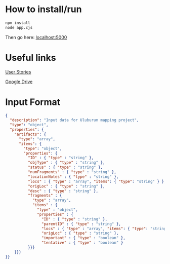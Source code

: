 # How to install/run

~~~sh
npm install
node app.cjs
~~~

Then go here: [localhost:5000](localhost:5000)

# Useful links

[User Stories](https://docs.google.com/document/d/1I1vr9eFYHYX-6HpOVjLMBmy1yX75cQWj7ELIRjTYFyI/edit?usp=sharing)

[Google Drive](https://drive.google.com/file/d/1123-OkrgLOjJL_gHSwlRZk0zlLD-ZgD9/view?usp=sharing)

# Input Format

```JSON
{
  "description": "Input data for Uluburun mapping project",
  "type": "object",
  "properties": {
    "artifacts": {
      "type": "array",
      "items": {
        "type": "object",
        "properties": {
          "ID" : { "type" : "string" },
          "objType" : { "type" : "string" },
          "status" : { "type" : "string" },
          "numFragments" : { "type" : "string" },
          "locationNotes" : { "type" : "string" },
          "locs" : { "type" : "array", "items": { "type": "string" } },
          "origLoc" : { "type" : "string" },
          "desc" : { "type" : "string" },
          "fragments" : {
            "type" : "array",
            "items" : { 
              "type" : "object",
              "properties" : {
                "ID" : { "type" : "string" },
                "parentID" : { "type" : "string" },
                "locs" : { "type" : "array", "items": { "type": "string" } },
                "origLoc" : { "type" : "string" },
                "important" : { "type" : "boolean" },
                "tentative" : { "type" : "boolean" }
          }}}
    }}}
}}
```
